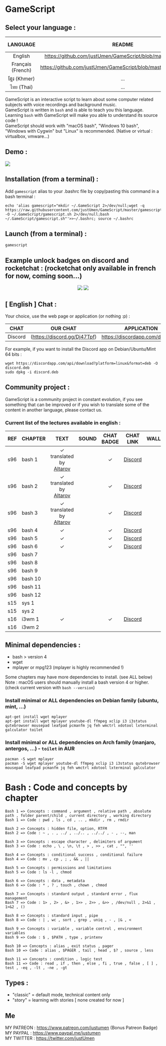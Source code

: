 # GameScript

## Select your language :

|LANGUAGE|README|AVAILABLE CHAPTERS|AUDIO VERSION|
|:-----:|:-----:|:-----:|:-----:|
|English|https://github.com/justUmen/GameScript/blob/master/README.md|7/13|0/13|
|Français (French)|https://github.com/justUmen/GameScript/blob/master/README_FR.md|13/13|9/13|
|ខ្មែរ (Khmer)|...|0/13|0/13|
|ไทย (Thai)|...|0/13|0/13|

GameScript is an interactive script to learn about some computer related subjects with voice recordings and background music.  
GameScript is written in `bash` and is able to teach you this language. Learning `bash` with GameScript will make you able to understand its source code !  
GameScript should work with "macOS bash", "Windows 10 bash", "Windows with Cygwin" but "Linux" is recommended. (Native or virtual : virtualbox, vmware...)   

## Demo :

<img src="https://cdn.rawgit.com/justUmen/GameScript/master/GS_usage_2.svg">

## Installation (from a terminal) :

Add `gamescript` alias to your .bashrc file by copy/pasting this command in a bash terminal :

    echo 'alias gamescript="mkdir ~/.GameScript 2>/dev/null;wget -q https://raw.githubusercontent.com/justUmen/GameScript/master/gamescript.sh -O ~/.GameScript/gamescript.sh 2>/dev/null;bash ~/.GameScript/gamescript.sh"'>>~/.bashrc; source ~/.bashrc

## Launch (from a terminal) :

    gamescript

## Example unlock badges on discord and rocketchat : (rocketchat only available in french for now, coming soon...)

<p align="center">
	<img src="https://cdn.rawgit.com/justUmen/GameScript/master/discord.png">
	<img src="https://cdn.rawgit.com/justUmen/GameScript/master/rocket.png">
</p>

## [ English ] Chat :

Your choice, use the web page or application (or nothing :p) :  

|CHAT|OUR CHAT|APPLICATION|
|---------|---------|--------|
|Discord|(https://discord.gg/Dj47Tpf)|https://discordapp.com/download|

For example, if you want to install the Discord app on Debian/Ubuntu/Mint 64 bits :

	wget https://discordapp.com/api/download?platform=linux&format=deb -O discord.deb
	sudo dpkg -i discord.deb

## Community project :

GameScript is a community project in constant evolution, if you see something that can be improved or if you wish to translate some of the content in another language, please contact us.

### Current list of the lectures available in english :

|REF|CHAPTER|TEXT|SOUND|CHAT BADGE|CHAT LINK|WALLPAPER|
|--------|---------|:-----:|:-----:|:-----:|:-----:|:-----:|
|s96|bash 1|✓ translated by [Altarov](https://www.github.com/Altarov)||✓|[Discord](https://discord.gg/Dj47Tpf)||
|s96|bash 2|✓ translated by [Altarov](https://www.github.com/Altarov)||✓|[Discord](https://discord.gg/Dj47Tpf)||
|s96|bash 3|✓ translated by [Altarov](https://www.github.com/Altarov)||✓|[Discord](https://discord.gg/Dj47Tpf)||
|s96|bash 4|✓||✓|[Discord](https://discord.gg/Dj47Tpf)||
|s96|bash 5|✓||✓|[Discord](https://discord.gg/Dj47Tpf)||
|s96|bash 6|✓||✓|[Discord](https://discord.gg/Dj47Tpf)||
|s96|bash 7||||||
|s96|bash 8||||||
|s96|bash 9||||||
|s96|bash 10||||||
|s96|bash 11||||||
|s96|bash 12||||||
|s15|sys 1||||||
|s15|sys 2||||||
|s16|i3wm 1|✓||✓|[Discord](https://discord.gg/Dj47Tpf)||
|s16|i3wm 2||||||

## Minimal dependencies :

* bash > version 4
* wget
* mplayer or mpg123 (mplayer is highly recommended !)

Some chapters may have more dependencies to install. (see ALL below)
Note : macOS users should manually install a bash version 4 or higher. (check current version with `bash --version`)

### Install minimal or ALL dependencies on Debian family (ubuntu, mint, ...)

    apt-get install wget mplayer
	apt-get install wget mplayer youtube-dl ffmpeg xclip i3 i3status qutebrowser mousepad leafpad pcmanfm jq feh wmctrl xdotool lxterminal galculator toilet

### Install minimal or ALL dependencies on Arch family (manjaro, antergos, ...) - `toilet` in AUR

    pacman -S wget mplayer
    pacman -S wget mplayer youtube-dl ffmpeg xclip i3 i3status qutebrowser mousepad leafpad pcmanfm jq feh wmctrl xdotool lxterminal galculator

# Bash : Code and concepts by chapter

    Bash 1 => Concepts : command , argument , relative path , absolute path , folder parent/child , current directory , working directory
    Bash 1 => Code : pwd , ls , cd , .. , mkdir , rm , rmdir

    Bash 2 => Concepts : hidden file, option, RTFM
    Bash 2 => Code : ~ , . , ../ , ../.. , ../../ , - , --, man

    Bash 3 => Concepts : escape character , delimiters of argument
    Bash 3 => Code : echo , \ , \n, \t , > , >> , cat , "", ''

    Bash 4 => Concepts : conditional success , conditional failure
    Bash 4 => Code : mv , cp , ; , && , ||

    Bash 5 => Concepts : permissions and limitations
    Bash 5 => Code : ls -l , chmod

    Bash 6 => Concepts : data , metadata
    Bash 6 => Code : * , ? , touch , chown , chmod

    Bash 7 => Concepts : standard output , standard error , flux management
    Bash 7 => Code : 1> , 2> , &> , 1>> , 2>> , &>> , /dev/null , 2>&1 , 1>&2 , ()

    Bash 8 => Concepts : standard input , pipe
    Bash 8 => Code : | , wc , sort , grep , uniq , - , |& , <

    Bash 9 => Concepts : variable , variable control , environment variables
    Bash 9 => Code : $ , $PATH , type , printenv

    Bash 10 => Concepts : alias , exit status , pager
    Bash 10 => Code : alias , $PAGER , tail , head , $? , source , less

    Bash 11 => Concepts : condition , logic test
    Bash 11 => Code : read , if , then , else , fi , true , false , [ ] , test , -eq , -lt , -ne , -gt

## Types :

* "classic" = default mode, technical content only
* "story" = learning with stories [ none created for now ]

## Me

MY PATREON : https://www.patreon.com/justumen (Bonus Patreon Badge)  
MY PAYPAL : https://www.paypal.me/justumen  
MY TWITTER : https://twitter.com/justUmen  
